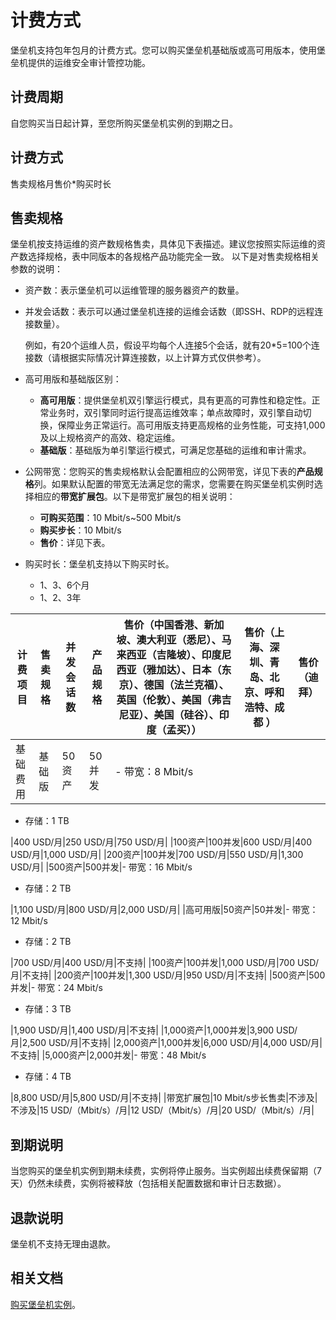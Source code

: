 # 计费方式

堡垒机支持包年包月的计费方式。您可以购买堡垒机基础版或高可用版本，使用堡垒机提供的运维安全审计管控功能。

## 计费周期

自您购买当日起计算，至您所购买堡垒机实例的到期之日。

## 计费方式

售卖规格月售价\*购买时长

## 售卖规格

堡垒机按支持运维的资产数规格售卖，具体见下表描述。建议您按照实际运维的资产数选择规格，表中同版本的各规格产品功能完全一致。 以下是对售卖规格相关参数的说明：

-   资产数：表示堡垒机可以运维管理的服务器资产的数量。
-   并发会话数：表示可以通过堡垒机连接的运维会话数（即SSH、RDP的远程连接数量）。

    例如，有20个运维人员，假设平均每个人连接5个会话，就有20\*5=100个连接数（请根据实际情况计算连接数，以上计算方式仅供参考）。

-   高可用版和基础版区别：
    -   **高可用版**：提供堡垒机双引擎运行模式，具有更高的可靠性和稳定性。正常业务时，双引擎同时运行提高运维效率；单点故障时，双引擎自动切换，保障业务正常运行。高可用版支持更高规格的业务性能，可支持1,000及以上规格资产的高效、稳定运维。
    -   **基础版**：基础版为单引擎运行模式，可满足您基础的运维和审计需求。
-   公网带宽：您购买的售卖规格默认会配置相应的公网带宽，详见下表的**产品规格**列。如果默认配置的带宽无法满足您的需求，您需要在购买堡垒机实例时选择相应的**带宽扩展包**。以下是带宽扩展包的相关说明：
    -   **可购买范围**：10 Mbit/s~500 Mbit/s
    -   **购买步长**：10 Mbit/s
    -   **售价**：详见下表。
-   购买时长：堡垒机支持以下购买时长。
    -   1、3、6个月
    -   1、2、3年

|计费项目|售卖规格|并发会话数|产品规格|售价（中国香港、新加坡、澳大利亚（悉尼）、马来西亚（吉隆坡）、印度尼西亚（雅加达）、日本（东京）、德国（法兰克福）、英国（伦敦）、美国（弗吉尼亚）、美国（硅谷）、印度（孟买））|售价（上海、深圳、青岛、北京、呼和浩特、成都 ）|售价（迪拜）|
|----|----|-----|----|----------------------------------------------------------------------------------------|------------------------|------|
|基础费用|基础版|50资产|50并发|-   带宽：8 Mbit/s
-   存储：1 TB

|400 USD/月|250 USD/月|750 USD/月|
|100资产|100并发|600 USD/月|400 USD/月|1,000 USD/月|
|200资产|100并发|700 USD/月|550 USD/月|1,300 USD/月|
|500资产|500并发|-   带宽：16 Mbit/s
-   存储：2 TB

|1,100 USD/月|800 USD/月|2,000 USD/月|
|高可用版|50资产|50并发|-   带宽：12 Mbit/s
-   存储：2 TB

|700 USD/月|400 USD/月|不支持|
|100资产|100并发|1,000 USD/月|700 USD/月|不支持|
|200资产|100并发|1,300 USD/月|950 USD/月|不支持|
|500资产|500并发|-   带宽：24 Mbit/s
-   存储：3 TB

|1,900 USD/月|1,400 USD/月|不支持|
|1,000资产|1,000并发|3,900 USD/月|2,500 USD/月|不支持|
|2,000资产|1,000并发|6,000 USD/月|4,000 USD/月|不支持|
|5,000资产|2,000并发|-   带宽：48 Mbit/s
-   存储：4 TB

|8,800 USD/月|5,800 USD/月|不支持|
|带宽扩展包|10 Mbit/s步长售卖|不涉及|不涉及|15 USD/（Mbit/s）/月|12 USD/（Mbit/s）/月|20 USD/（Mbit/s）/月|

## 到期说明

当您购买的堡垒机实例到期未续费，实例将停止服务。当实例超出续费保留期（7天）仍然未续费，实例将被释放（包括相关配置数据和审计日志数据）。

## 退款说明

堡垒机不支持无理由退款。

## 相关文档

[购买堡垒机实例](/intl.zh-CN/产品计费/购买堡垒机实例.md)。

